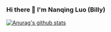 ### Hi there 👋 I'm Nanqing Luo (Billy)

<!--
**Billy1900/Billy1900** is a ✨ _special_ ✨ repository because its `README.md` (this file) appears on your GitHub profile.

Here are some ideas to get you started:

- 🔭 I’m currently working on Machine Learning, Differential Privacy, DeepFake
- 🌱 I’m currently learning Machine Learning, Differential Privacy, DeepFake, Blockchain
- 👯 I’m looking to collaborate on Machine Learning, Differential Privacy, DeepFake
- 🤔 I’m looking for help with Detection of DeepFake
- 💬 Ask me about Blockchain, Secure Machine Learning
- 📫 How to reach me: To see the email address behind my profile on the left.
- 😄 Pronouns: ...
- ⚡ Fun fact: ...
-->


[![Anurag's github stats](https://github-readme-stats.vercel.app/api?username=Billy1900)](https://github.com/anuraghazra/github-readme-stats)
